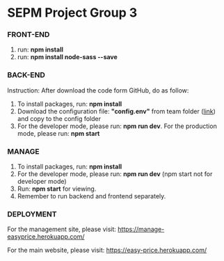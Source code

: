 # SEPM Project Group 3

### FRONT-END
1. run: **npm install**
2. run: **npm install node-sass --save**

### BACK-END
Instruction:
After download the code form GitHub, do as follow:
1. To install packages, run: **npm install**
2. Download the configuration file: **"config.env"** from team folder ([link](https://drive.google.com/file/d/140I3IR8XoRUsRV7BNZbBASZfq77UjWr8/view?usp=sharing)) and copy to the config folder
3. For the developer mode, please run: **npm run dev**. For the production mode, please run: **npm start**

### MANAGE
1. To install packages, run: **npm install**
2. For the developer mode, please run: **npm run dev** (npm start not for developer mode)
3. Run: **npm start** for viewing.
4. Remember to run backend and frontend separately.

### DEPLOYMENT

For the management site, please visit: https://manage-easyprice.herokuapp.com/

For the main website, please visit: https://easy-price.herokuapp.com/ 


